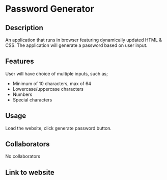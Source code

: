 # Password Generator

## Description
An application that runs in browser featuring dynamically updated HTML & CSS. The application
will generate a password based on user input.

## Features
User will have choice of multiple inputs, such as;
- Minimum of 10 characters, max of 64
- Lowercase/uppercase characters
- Numbers
- Special characters

## Usage
Load the website, click generate password button.

## Collaborators
No collaborators

## Link to website

